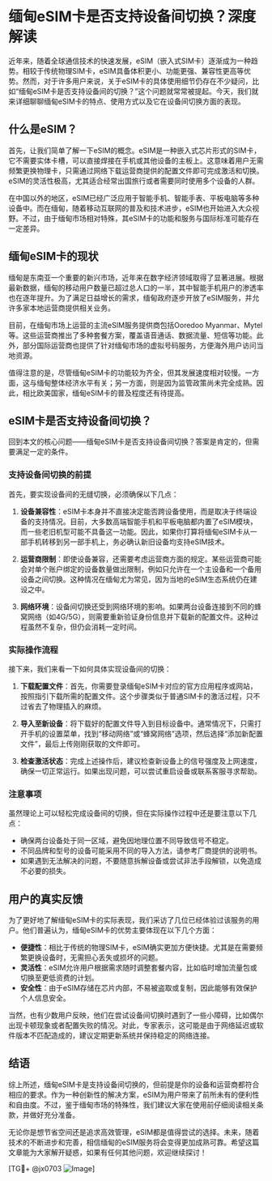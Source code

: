 # 缅甸eSIM卡是否支持设备间切换？深度解读

近年来，随着全球通信技术的快速发展，eSIM（嵌入式SIM卡）逐渐成为一种趋势。相较于传统物理SIM卡，eSIM具备体积更小、功能更强、兼容性更高等优势。然而，对于许多用户来说，关于eSIM卡的具体使用细节仍存在不少疑问，比如“缅甸eSIM卡是否支持设备间的切换？”这个问题就常常被提起。今天，我们就来详细聊聊缅甸eSIM卡的特点、使用方式以及它在设备间切换方面的表现。

## 什么是eSIM？

首先，让我们简单了解一下eSIM的概念。eSIM是一种嵌入式芯片形式的SIM卡，它不需要实体卡槽，可以直接焊接在手机或其他设备的主板上。这意味着用户无需频繁更换物理卡，只需通过网络下载运营商提供的配置文件即可完成激活和切换。eSIM的灵活性极高，尤其适合经常出国旅行或者需要同时使用多个设备的人群。

在中国以外的地区，eSIM已经广泛应用于智能手机、智能手表、平板电脑等多种设备中。而在缅甸，随着移动互联网的普及和技术进步，eSIM也开始进入大众视野。不过，由于缅甸市场相对特殊，其eSIM卡的功能和服务与国际标准可能存在一定差异。

## 缅甸eSIM卡的现状

缅甸是东南亚一个重要的新兴市场，近年来在数字经济领域取得了显著进展。根据最新数据，缅甸的移动用户数量已超过总人口的一半，其中智能手机用户的渗透率也在逐年提升。为了满足日益增长的需求，缅甸政府逐步开放了eSIM服务，并允许多家本地运营商提供相关业务。

目前，在缅甸市场上运营的主流eSIM服务提供商包括Ooredoo Myanmar、Mytel等。这些运营商推出了多种套餐方案，覆盖语音通话、数据流量、短信等功能。此外，部分国际运营商也提供了针对缅甸市场的虚拟号码服务，方便海外用户访问当地资源。

值得注意的是，尽管缅甸eSIM卡的功能较为齐全，但其发展速度相对较慢。一方面，这与缅甸整体经济水平有关；另一方面，则是因为监管政策尚未完全成熟。因此，相比欧美国家，缅甸eSIM卡的普及程度还有待提高。

## eSIM卡是否支持设备间切换？

回到本文的核心问题——缅甸eSIM卡是否支持设备间切换？答案是肯定的，但需要满足一定的条件。

### 支持设备间切换的前提

首先，要实现设备间的无缝切换，必须确保以下几点：

1. **设备兼容性**：eSIM卡本身并不直接决定能否跨设备使用，而是取决于终端设备的支持情况。目前，大多数高端智能手机和平板电脑都内置了eSIM模块，而一些老旧机型可能不具备这一功能。因此，如果你打算将缅甸eSIM卡从一部手机转移到另一部手机上，务必确认新旧设备均支持eSIM技术。

2. **运营商限制**：即使设备兼容，还需要考虑运营商方面的规定。某些运营商可能会对单个账户绑定的设备数量做出限制，例如只允许在一个主设备和一个备用设备之间切换。这种情况在缅甸尤为常见，因为当地的eSIM生态系统仍在建设之中。

3. **网络环境**：设备间切换还受到网络环境的影响。如果两台设备连接到不同的蜂窝网络（如4G/5G），则需要重新验证身份信息并下载新的配置文件。这种过程虽然不复杂，但仍会消耗一定时间。

### 实际操作流程

接下来，我们来看一下如何具体实现设备间的切换：

1. **下载配置文件**：首先，你需要登录缅甸eSIM卡对应的官方应用程序或网站，按照指引下载所需的配置文件。这个步骤类似于普通SIM卡的激活过程，只不过省去了物理插入的麻烦。

2. **导入至新设备**：将下载好的配置文件导入到目标设备中。通常情况下，只需打开手机的设置菜单，找到“移动网络”或“蜂窝网络”选项，然后选择“添加新配置文件”，最后上传刚刚获取的文件即可。

3. **检查激活状态**：完成上述操作后，建议检查新设备上的信号强度及上网速度，确保一切正常运行。如果出现问题，可以尝试重启设备或联系客服寻求帮助。

### 注意事项

虽然理论上可以轻松完成设备间的切换，但在实际操作过程中还是要注意以下几点：

- 确保两台设备处于同一区域，避免因地理位置不同导致信号不稳定。
- 不同品牌和型号的设备可能采用不同的导入方法，请参考厂商提供的说明书。
- 如果遇到无法解决的问题，不要随意拆解设备或尝试非法手段解锁，以免造成不必要的损失。

## 用户的真实反馈

为了更好地了解缅甸eSIM卡的实际表现，我们采访了几位已经体验过该服务的用户。他们普遍认为，缅甸eSIM卡的优势主要体现在以下几个方面：

- **便捷性**：相比于传统的物理SIM卡，eSIM确实更加方便快捷。尤其是在需要频繁更换设备时，无需担心丢失或损坏的问题。
- **灵活性**：eSIM允许用户根据需求随时调整套餐内容，比如临时增加流量包或切换至更低资费的计划。
- **安全性**：由于eSIM存储在芯片内部，不易被盗取或复制，因此能够有效保护个人信息安全。

当然，也有少数用户反映，他们在尝试设备间切换时遇到了一些小障碍，比如偶尔出现卡顿现象或者配置失败的情况。对此，专家表示，这可能是由于网络延迟或软件版本不匹配造成的，建议定期更新系统并保持稳定的网络连接。

## 结语

综上所述，缅甸eSIM卡是支持设备间切换的，但前提是你的设备和运营商都符合相应的要求。作为一种创新性的解决方案，eSIM为用户带来了前所未有的便利性和自由度。不过，鉴于缅甸市场的特殊性，我们建议大家在使用前仔细阅读相关条款，并做好充分准备。

无论你是想节省空间还是追求高效管理，eSIM都是值得尝试的选择。未来，随着技术的不断进步和完善，相信缅甸的eSIM服务将会变得更加成熟可靠。希望这篇文章能为大家解开疑惑，如果有任何其他问题，欢迎继续探讨！

[TG💪+ @jx0703 ![Image](https://github.com/user-attachments/assets/dbca1d08-cadb-493c-b0ec-ad6f7a83f270)]